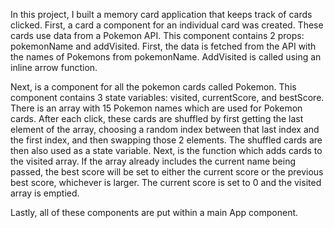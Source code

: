 In this project, I built a memory card application that keeps track of cards clicked. First, a card a component for an individual card was created. These cards use data from a Pokemon API. This component contains 2 props: pokemonName and addVisited. First, the data is fetched from the API with the names of Pokemons from pokemonName. AddVisited is called using an inline arrow function. 

Next, is a component for all the pokemon cards called Pokemon. This component contains 3 state variables: visited, currentScore, and bestScore. There is an array with 15 Pokemon names which are used for Pokemon cards. After each click, these cards are shuffled by first getting the last element of the array, choosing a random index between that last index and the first index, and then swapping those 2 elements. The shuffled cards are then also used as a state variable. Next, is the function which adds cards to the visited array. If the array already includes the current name being passed, the best score will be set to either the current score or the previous best score, whichever is larger. The current score is set to 0 and the visited array is emptied. 

Lastly, all of these components are put within a main App component.